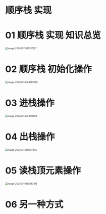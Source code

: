 # 顺序栈 实现



# 01 顺序栈 实现 知识总览

<img src="https://cvp.oss-cn-shanghai.aliyuncs.com/picgo/202404110835920.png" alt="image-20240411083517637" style="zoom:50%;" />



# 02 顺序栈 初始化操作

<img src="https://cvp.oss-cn-shanghai.aliyuncs.com/picgo/202404140941167.png" alt="image-20240414094123059" style="zoom:50%;" />



# 03 进栈操作

<img src="https://cvp.oss-cn-shanghai.aliyuncs.com/picgo/202404140941656.png" alt="image-20240414094112463" style="zoom:50%;" />



# 04 出栈操作

<img src="https://cvp.oss-cn-shanghai.aliyuncs.com/picgo/202404141017481.png" alt="image-20240414101707342" style="zoom:50%;" />



# 05 读栈顶元素操作

<img src="https://cvp.oss-cn-shanghai.aliyuncs.com/picgo/202404141038492.png" alt="image-20240414103843416" style="zoom:50%;" />



# 06 另一种方式

